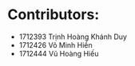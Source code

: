 # Contributors:
<ul>
  <li>1712393 Trịnh Hoàng Khánh Duy
</li>
  <li>1712426 Võ Minh Hiền</li>
  <li>1712444 Vũ Hoàng Hiếu</li>
</ul>

